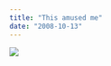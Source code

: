 ```yaml
---
title: "This amused me"
date: "2008-10-13"
---
```


[![](http://imgs.xkcd.com/comics/steal_this_comic.png)](http://imgs.xkcd.com/comics/steal_this_comic.png)
